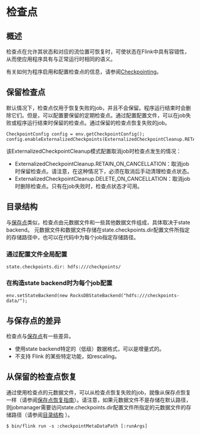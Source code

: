 # 检查点

## 概述

检查点在允许其状态和对应的流位置可恢复时，可使状态在Flink中具有容错性，从而使应用程序具有与正常运行时相同的语义。

有关如何为程序启用和配置检查点的信息，请参阅[Checkpointing](https://ci.apache.org/projects/flink/flink-docs-release-1.6/dev/stream/state/checkpointing.html)。

## 保留检查点

默认情况下，检查点仅用于恢复失败的job，并且不会保留。程序运行结束时会删除它们。但是，可以配置要保留的定期检查点。通过配置配置文件，可以在job失败或程序运行结束时保留的检查点。通过保留的检查点恢复失败的job。

```
CheckpointConfig config = env.getCheckpointConfig();
config.enableExternalizedCheckpoints(ExternalizedCheckpointCleanup.RETAIN_ON_CANCELLATION);
```
该ExternalizedCheckpointCleanup模式配置取消job时检查点发生的情况：
* ExternalizedCheckpointCleanup.RETAIN_ON_CANCELLATION：取消job时保留检查点。请注意，在这种情况下，必须在取消后手动清理检查点状态。
* ExternalizedCheckpointCleanup.DELETE_ON_CANCELLATION：取消job时删除检查点。只有在job失败时，检查点状态才可用。

## 目录结构

与[保存点](https://ci.apache.org/projects/flink/flink-docs-release-1.6/ops/state/savepoints.html)类似，检查点由元数据文件和一些其他数据文件组成，具体取决于state backend。 元数据文件和数据文件存储在state.checkpoints.dir配置文件所指定的存储路径中，也可以在代码中为每个job指定存储路径。

### 通过配置文件全局配置
```
state.checkpoints.dir: hdfs:///checkpoints/
```
### 在构造state backend时为每个job配置
```
env.setStateBackend(new RocksDBStateBackend("hdfs:///checkpoints-data/");
```
## 与保存点的差异

检查点与[保存点](https://ci.apache.org/projects/flink/flink-docs-release-1.6/ops/state/savepoints.html)有一些差异。
* 使用state backend特定的（低级）数据格式，可以是增量式的。
* 不支持 Flink 的某些特定功能，如rescaling。

## 从保留的检查点恢复

通过使用检查点的元数据文件，可以从检查点恢复失败的job，就像从保存点恢复一样（请参阅[保存点恢复指南](https://ci.apache.org/projects/flink/flink-docs-release-1.6/ops/cli.html#restore-a-savepoint)）。请注意，如果元数据文件不是存储在默认路径，则jobmanager需要访问state.checkpoints.dir配置文件所指定的元数据文件的存储路径（请参阅[目录结构](https://ci.apache.org/projects/flink/flink-docs-release-1.6/ops/state/checkpoints.html#directory-structure) ）。
```
$ bin/flink run -s :checkpointMetaDataPath [:runArgs]
```

